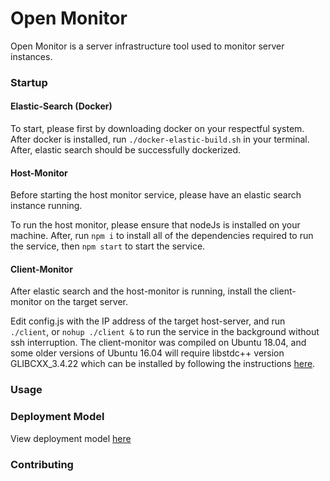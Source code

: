 # Open Monitor
Open Monitor is a server infrastructure tool used to monitor server instances.

### Startup

#### Elastic-Search (Docker)
To start, please first by downloading docker on your respectful system. After docker is installed, run `./docker-elastic-build.sh` in your terminal. After, elastic search should be successfully dockerized.

#### Host-Monitor
Before starting the host monitor service, please have an elastic search instance running.

To run the host monitor, please ensure that nodeJs is installed on your machine. After, run `npm i` to install all of the dependencies required to run the service, then `npm start` to start the service.

#### Client-Monitor
After elastic search and the host-monitor is running, install the client-monitor on the target server.

Edit config.js with the IP address of the target host-server, and run `./client`, or `nohup ./client &` to run the service in the background without ssh interruption.
The client-monitor was compiled on Ubuntu 18.04, and some older versions of Ubuntu 16.04 will require libstdc++ version GLIBCXX_3.4.22 which can be installed by following the instructions [here](https://github.com/lhelontra/tensorflow-on-arm/issues/13#issuecomment-418202182).


### Usage
### Deployment Model
View deployment model [here](./docs/deployment-model.md)

### Contributing
